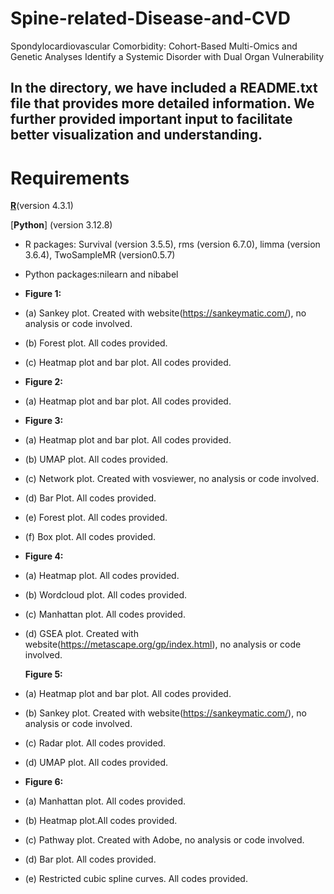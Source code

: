 # Spine-related-Disease-and-CVD

Spondylocardiovascular Comorbidity: Cohort-Based Multi-Omics and Genetic Analyses Identify a Systemic Disorder with Dual Organ Vulnerability

In the directory, we have included a README.txt file that provides more detailed information. We further provided important input to facilitate better visualization and understanding.
---
# Requirements
[**R**](https://www.r-project.org/)(version 4.3.1) 

[**Python**] (version 3.12.8)

- R packages: Survival (version 3.5.5), rms (version 6.7.0), limma (version 3.6.4), TwoSampleMR (version0.5.7)
- Python packages:nilearn and nibabel
- 
  **Figure 1:**
- (a) Sankey plot. Created with website(https://sankeymatic.com/), no analysis or code involved.
- (b) Forest plot. All codes provided.
- (c) Heatmap plot and bar plot. All codes provided.
- 
  **Figure 2:**
- (a) Heatmap plot and bar plot. All codes provided.
- 
  **Figure 3:**
- (a) Heatmap plot and bar plot. All codes provided.
- (b) UMAP plot. All codes provided.
- (c) Network plot. Created with vosviewer, no analysis or code involved.
- (d) Bar Plot. All codes provided.
- (e) Forest plot. All codes provided.
- (f) Box plot. All codes provided.
-
  **Figure 4:**
- (a) Heatmap plot. All codes provided.
- (b) Wordcloud plot. All codes provided.
- (c) Manhattan plot. All codes provided.
- (d) GSEA plot. Created with website(https://metascape.org/gp/index.html), no analysis or code involved.

   **Figure 5:**
- (a) Heatmap plot and bar plot. All codes provided.
- (b) Sankey plot. Created with website(https://sankeymatic.com/), no analysis or code involved.
- (c) Radar plot. All codes provided.
- (d) UMAP plot. All codes provided.
- 
  **Figure 6:**
- (a) Manhattan plot. All codes provided.
- (b) Heatmap plot.All codes provided.
- (c) Pathway plot. Created with Adobe, no analysis or code involved.
- (d) Bar plot. All codes provided.
- (e) Restricted cubic spline curves. All codes provided.
